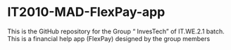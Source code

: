 # IT2010-MAD-FlexPay-app
This is the GitHub repository for the Group “ InvesTech” of IT.WE.2.1 batch. This is a financial help app (FlexPay) designed by the group members
